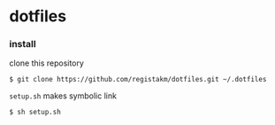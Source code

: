 # dotfiles

### install

clone this repository

    $ git clone https://github.com/registakm/dotfiles.git ~/.dotfiles

`setup.sh` makes symbolic link

    $ sh setup.sh